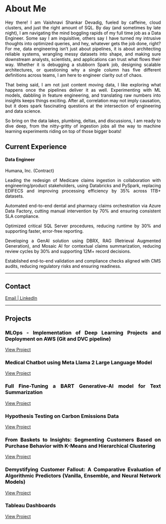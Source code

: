 # About Me
<p style="text-align:justify;color:black">Hey there! I am Vaishnavi Shankar Devadig, fueled by caffeine, cloud clusters, and just the right amount of SQL. By day (and sometimes by late night), I am navigating the mind boggling rapids of my full time job as a Data Engineer. Some say I am inquisitive, others say I have turned my intrusive thoughts into optimized queries, and hey, whatever gets the job done, right?
For me, data engineering isn’t just about pipelines, it is about architecting reliable systems, wrangling messy datasets into shape, and making sure downstream analysts, scientists, and applications can trust what flows their way. Whether it is debugging a stubborn Spark job, designing scalable architectures, or questioning why a single column has five different definitions across teams, I am here to engineer clarity out of chaos.</p>
  
<p style="text-align:justify;color:black">That being said, I am not just content moving data, I like exploring what happens once the pipelines deliver it as well. Experimenting with ML models, dabbling in feature engineering, and translating raw numbers into insights keeps things exciting. After all, correlation may not imply causation, but it does spark fascinating questions at the intersection of engineering and data science.</p>

<p style="text-align:justify;color:black">So bring on the data lakes, plumbing, deltas, and discussions, I am ready to dive deep, from the nitty-gritty of ingestion jobs all the way to machine learning experiments riding on top of those bigger boats!</p>

<h2 style="color:black;text-align:justify">Current Experience</h2>
<h4 style="text-align:justify;color:black;"><b>Data Engineer</b></h4>

<p style="text-align:justify;color:black;">Humana, Inc. (Contract)</p>

<p style="text-align:justify;color:black">Leading the redesign of Medicare claims ingestion in collaboration with engineering/product stakeholders, using Databricks and PySpark, replacing EDIFECS and improving processing efficiency by 35% across 1TB+ datasets.</p>

<p style="text-align:justify;color:black">Automated end-to-end dental and pharmacy claims orchestration via Azure Data Factory, cutting manual intervention by 70% and ensuring consistent SLA compliance.</b></p>

<p style="text-align:justify;color:black">Optimized critical SQL Server procedures, reducing runtime by 30% and supporting faster, error-free reporting.</p>

<p style="text-align:justify;color:black">Developing a GenAI solution using DBRX, RAG (Retrieval Augmented Generation), and Mosaic AI for contextual claims summarization, reducing review cycles by 30% and supporting 12M+ record decisions.</p>

<p style="text-align:justify;color:black">Established end-to-end validation and compliance checks aligned with CMS audits, reducing regulatory risks and ensuring readiness. </p>


---------------------------------

<h2 style="color:black;text-align:justify">Contact</h2>
<a href="mailto:devadigvaishnavi@gmail.com">Email | </a>
<a href="https://www.linkedin.com/in/vaishnavi-shankar-devadig/">LinkedIn</a>

----------------------------------
<h2 id = "Projects" style="color:black;text-align:justify"> Projects </h2>

<h3 style="color:black;text-align:justify"> MLOps - Implementation of Deep Learning Projects and Deployment on AWS (Git and DVC pipeline) </h3>


[View Project](assets/img/projects/MLOpsfin.html)


<h3 style="color:black;text-align:justify"> Medical Chatbot using Meta Llama 2 Large Language Model </h3>


[View Project](assets/img/projects/Untitled48.html)



<h3 style="color:black;text-align:justify"> Full Fine-Tuning a BART Generative-AI model for Text Summarization </h3>


[View Project](assets/img/projects/FullFTfin-2.html)


<!--<h3 style="color:black;text-align:justify"> Satellite Image Time Series Classification with Pixel-Set Encoders and Temporal Self-Attention </h3>


[View Project](assets/img/projects/psetaefin.html) -->


<h3 style="color:black;text-align:justify"> Hypothesis Testing on Carbon Emissions Data </h3>


[View Project](assets/img/projects/HT.html)


<h3 style="color:black;text-align:justify"> From Baskets to Insights: Segmenting Customers Based on Purchase Behavior with K-Means and Hierarchical Clustering </h3>


[View Project](assets/img/projects/segfin.html)


<h3 style="color:black;text-align:justify"> Demystifying Customer Fallout: A Comparative Evaluation of Algorithmic Predictors (Vanilla, Ensemble, and Neural Network Models) </h3>

[View Project](assets/img/projects/ChurnFin.html)


<h3 style="color:black;text-align:justify"> Tableau Dashboards </h3>

[View Project](assets/img/projects/Tableau.html)




